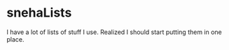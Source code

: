 # snehaLists
I have a lot of lists of stuff I use. Realized I should start putting them in one place.
